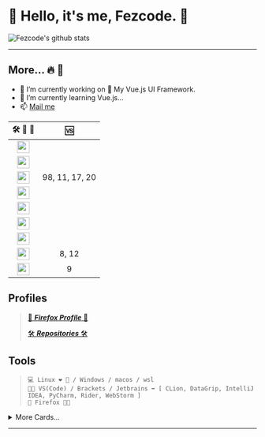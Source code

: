 
<!--
**fezcode/fezcode** is a ✨ _special_ ✨ repository because its `README.md` (this file) appears on your GitHub profile.

Here are some ideas to get you started:

- 🔭 I’m currently working on ...
- 🌱 I’m currently learning ...
- 👯 I’m looking to collaborate on ...
- 🤔 I’m looking for help with ...
- 💬 Ask me about ...
- 📫 How to reach me: ...
- 😄 Pronouns: ...
- ⚡ Fun fact: ...
-->

# 👋 Hello, it's me, Fezcode. 👋
![Fezcode's github stats](https://github-readme-stats.vercel.app/api?username=fezcode&show_icons=true&theme=dracula)

----

## More... 🔥 🚀 
- 🔭 I’m currently working on 🤫 My Vue.js UI Framework.
- 🌱 I’m currently learning Vue.js...
- 📫  <a href="mailto:samil.bulbul@gmail.com"> Mail me </a>


|  🛠 🔧 🔭                                                                                  | 🆚             |
|:-------------------------------------------------------------------------------------------:|:--------------:|
|  <img align="center" height="25px" src="https://img.shields.io/badge/-NodeJS-blue">         |                |
|  <img align="center" height="25px" src="https://img.shields.io/badge/-Rust-red">            |                |
|  <img align="center" height="25px" src="https://img.shields.io/badge/-C%2B%2B-brightgreen"> | 98, 11, 17, 20 |
|  <img align="center" height="25px" src="https://img.shields.io/badge/-Javascript-yellow">   |                |
|  <img align="center" height="25px" src="https://img.shields.io/badge/-Vue-green">           |                |
|  <img align="center" height="25px" src="https://img.shields.io/badge/-Python-blue">         |                |
|  <img align="center" height="25px" src="https://img.shields.io/badge/-C-blueviolet">        |                |
|  <img align="center" height="25px" src="https://img.shields.io/badge/-Java-%23000f14">      | 8, 12          |
|  <img align="center" height="25px" src="https://img.shields.io/badge/-%20C%23-blueviolet">  | 9              |


## Profiles
> [🦊 _**Firefox Profile**_ 🦊](https://addons.mozilla.org/tr/firefox/user/17269481/)
> 
> [🛠 _**Repositories**_ 🛠](https://github.com/fezcode?tab=repositories)

## Tools

> ```text
> 💻 Linux ❤ 🐧 / Windows / macos / wsl
> 👨‍💻 VS(Code) / Brackets / Jetbrains ➡ [ CLion, DataGrip, IntelliJ IDEA, PyCharm, Rider, WebStorm ]
> 🌊 Firefox 🧡🦊
> ```

<details>
  <summary>More Cards...</summary>
  <img align="left" width="75%" src="https://metrics.lecoq.io/fezcode?template=classic">
</details> 

------

